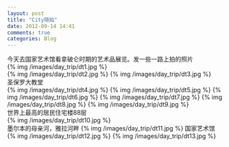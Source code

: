 ```yaml
---
layout: post
title: "City随拍"
date: 2012-09-14 14:41
comments: true
categories: Blog
---
```

今天去国家艺术馆看拿破仑时期的艺术品展览。发一些一路上拍的照片  
{% img /images/day_trip/dt1.jpg %}  
{% img /images/day_trip/dt2.jpg %}
{% img /images/day_trip/dt3.jpg %}  
圣保罗大教堂  
{% img /images/day_trip/dt4.jpg %}
{% img /images/day_trip/dt5.jpg %}
{% img /images/day_trip/dt6.jpg %}
{% img /images/day_trip/dt7.jpg %}
{% img /images/day_trip/dt8.jpg %}
{% img /images/day_trip/dt9.jpg %}  
世界上最高的居民住宅楼88层  
{% img /images/day_trip/dt10.jpg %}  
墨尔本的母亲河，雅拉河畔
{% img /images/day_trip/dt11.jpg %} 
国家艺术馆  
{% img /images/day_trip/dt12.jpg %}
{% img /images/day_trip/dt13.jpg %}